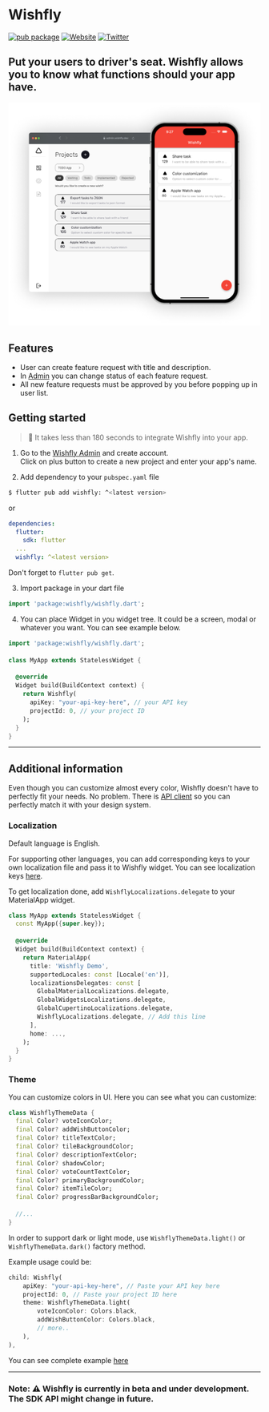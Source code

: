 # Wishfly

[![pub package](https://img.shields.io/pub/v/wishfly.svg)](https://pub.dev/packages/wishfly)
[![Website](https://img.shields.io/badge/website-wishfly.dev-blue.svg)](https://wishfly.dev/)
[![Twitter](https://img.shields.io/badge/Twitter-@Wishflydev-00c573.svg)](https://twitter.com/Wishflydev)

## Put your users to driver's seat. Wishfly allows you to know what functions should your app have. 


![](./images/hero.png)

## Features
- User can create feature request with title and description. 
- In [Admin](https://admin.wishfly.dev) you can change status of each feature request.
- All new feature requests must be approved by you before popping up in user list.

## Getting started
> 🤘 It takes less than 180 seconds to integrate Wishfly into your app.<br />

1. Go to the [Wishfly Admin](https://admin.wishfly.dev) and create account. <br />Click on plus button to create a new project and enter your app's name.

2. Add dependency to your `pubspec.yaml` file

```bash
$ flutter pub add wishfly: ^<latest version>
```
or 

```yaml
dependencies:
  flutter:
    sdk: flutter
  ...
  wishfly: ^<latest version>
```

Don't forget to `flutter pub get`.

3. Import package in your dart file

```dart
import 'package:wishfly/wishfly.dart';
```

4. You can place Widget in you widget tree. It could be a screen, modal or whatever you want. You can see example below.

```dart
import 'package:wishfly/wishfly.dart';

class MyApp extends StatelessWidget {

  @override
  Widget build(BuildContext context) {
    return Wishfly(
      apiKey: "your-api-key-here", // your API key
      projectId: 0, // your project ID
    );
  }
}
```
---

## Additional information
Even though you can customize almost every color, Wishfly doesn't have to perfectly fit your needs. No problem. There is [API client](https://github.com/Wishfly-dev/api_client) so you can perfectly match it with your design system. 

### Localization
Default language is English.

For supporting other languages, you can add corresponding keys to your own localization file and pass it to Wishfly widget. You can see localization keys [here](https://github.com/Wishfly-dev/client/blob/dev/assets/l10n/en.json).

To get localization done, add ```WishflyLocalizations.delegate``` to your MaterialApp widget. 

```dart
class MyApp extends StatelessWidget {
  const MyApp({super.key});

  @override
  Widget build(BuildContext context) {
    return MaterialApp(
      title: 'Wishfly Demo',
      supportedLocales: const [Locale('en')],
      localizationsDelegates: const [
        GlobalMaterialLocalizations.delegate,
        GlobalWidgetsLocalizations.delegate,
        GlobalCupertinoLocalizations.delegate,
        WishflyLocalizations.delegate, // Add this line
      ],
      home: ...,
    );
  }
}
```

### Theme 
You can customize colors in UI. Here you can see what you can customize:

```dart
class WishflyThemeData {
  final Color? voteIconColor;
  final Color? addWishButtonColor;
  final Color? titleTextColor;
  final Color? tileBackgroundColor;
  final Color? descriptionTextColor;
  final Color? shadowColor;
  final Color? voteCountTextColor;
  final Color? primaryBackgroundColor;
  final Color? itemTileColor;
  final Color? progressBarBackgroundColor;

  //...
}
```

In order to support dark or light mode, use ```WishflyThemeData.light()``` or ```WishflyThemeData.dark()``` factory method. 

Example usage could be: 

```dart
child: Wishfly(
    apiKey: "your-api-key-here", // Paste your API key here
    projectId: 0, // Paste your project ID here        
    theme: WishflyThemeData.light(
        voteIconColor: Colors.black,
        addWishButtonColor: Colors.black,
        // more..
    ),      
),
``` 

You can see complete example [here](https://github.com/Wishfly-dev/client/blob/dev/example/lib/wishfly_screen.dart)

--- 
### Note: ⚠️ Wishfly is currently in beta and under development. The SDK API might change in future.
